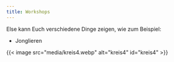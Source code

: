 ```yaml
---
title: Workshops
---
```


Else kann Euch verschiedene Dinge zeigen, wie zum Beispiel:

- Jonglieren

{{< image src="media/kreis4.webp" alt="kreis4" id="kreis4" >}}
